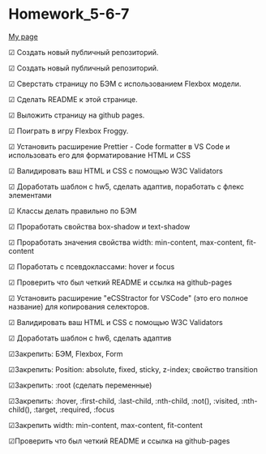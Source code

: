 # Homework_5-6-7
[My page](https://gareet.github.io/Homework_5-6-7/)

☑ Создать новый публичный репозиторий.

☑ Создать новый публичный репозиторий.

☑ Сверстать страницу по БЭМ с использованием Flexbox модели.

☑ Сделать README к этой странице.

☑ Выложить страницу на github pages.

☑ Поиграть в игру Flexbox Froggy.


☑ Установить расширение Prettier - Code formatter в VS Code и использовать его для форматирование HTML и CSS

☑ Валидировать ваш HTML и CSS с помощью W3C Validators

☑ Доработать шаблон с hw5, сделать адаптив, поработать с флекс элементами

☑ Классы делать правильно по БЭМ

☑ Проработать свойства box-shadow и text-shadow

☑ Проработать значения свойства width: min-content, max-content, fit-content

☑ Поработать с псевдоклассами: hover и focus

☑ Проверить что был четкий README и ссылка на github-pages


☑ Установить расширение "eCSStractor for VSCode" (это его полное название) для копирования селекторов.

☑ Валидировать ваш HTML и CSS с помощью W3C Validators

☑ Доработать шаблон с hw6, сделать адаптив

☑Закрепить: БЭМ, Flexbox, Form

☑Закрепить: Position: absolute, fixed, sticky, z-index; свойство transition

☑Закрепить: :root (сделать переменные)

☑Закрепить: :hover, :first-child, :last-child, :nth-child, :not(), :visited, :nth-child(), :target, :required, :focus

☑Закрепить width: min-content, max-content, fit-content

☑Проверить что был четкий README и ссылка на github-pages
